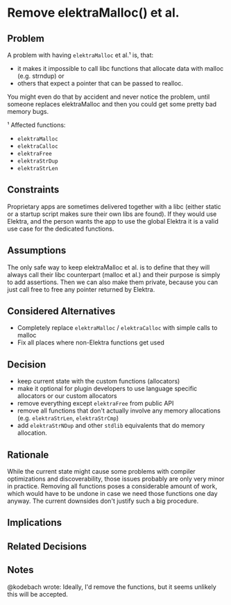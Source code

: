 # Remove elektraMalloc() et al.

## Problem

A problem with having `elektraMalloc` et al.¹ is, that:

- it makes it impossible to call libc functions that allocate data with malloc (e.g. strndup) or
- others that expect a pointer that can be passed to realloc.

You might even do that by accident and never notice the problem, until someone replaces elektraMalloc and then you could get some pretty bad memory bugs.

¹ Affected functions:

- `elektraMalloc`
- `elektraCalloc`
- `elektraFree`
- `elektraStrDup`
- `elektraStrLen`

## Constraints

Proprietary apps are sometimes delivered together with a libc (either static or a startup script makes sure their own libs are found).
If they would use Elektra, and the person wants the app to use the global Elektra it is a valid use case for the dedicated functions.

## Assumptions

The only safe way to keep elektraMalloc et al. is to define that they will always call their libc counterpart (malloc et al.) and their purpose is simply to add assertions.
Then we can also make them private, because you can just call free to free any pointer returned by Elektra.

## Considered Alternatives

- Completely replace `elektraMalloc` / `elektraCalloc` with simple calls to malloc
- Fix all places where non-Elektra functions get used

## Decision

- keep current state with the custom functions (allocators)
- make it optional for plugin developers to use language specific allocators or our custom allocators
- remove everything except `elektraFree` from public API
- remove all functions that don't actually involve any memory allocations (e.g. `elektraStrLen`, `elektraStrCmp`)
- add `elektraStrNDup` and other `stdlib` equivalents that do memory allocation.

## Rationale

While the current state might cause some problems with compiler optimizations and discoverability, those issues probably are only very minor in practice.
Removing all functions poses a considerable amount of work, which would have to be undone in case we need those functions one day anyway.
The current downsides don't justify such a big procedure.

## Implications

## Related Decisions

## Notes

@kodebach wrote: Ideally, I'd remove the functions, but it seems unlikely this will be accepted.
